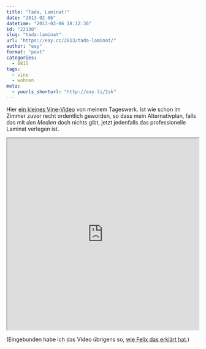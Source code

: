 ```yaml
---
title: "Tada, Laminat!"
date: "2013-02-06"
datetime: "2013-02-06 18:12:36"
id: "22130"
slug: "tada-laminat"
url: "https://eay.cc/2013/tada-laminat/"
author: "eay"
format: "post"
categories:
  - 0815
tags:
  - vine
  - wohnen
meta:
  - yourls_shorturl: "http://eay.li/1sk"
---
```


Hier [ein kleines Vine-Video](http://vine.co/v/bnngIAVw0rZ) von meinem Tageswerk. Ist wie schon im Zimmer zuvor recht ordentlich geworden, so dass mein Alternativplan, falls das mit _den Medien_ doch nichts gibt, jetzt jedenfalls das professionelle Laminat verlegen ist.

<iframe seamless="" src="https://vine.co/v/bnngIAVw0rZ/card" width="500" height="500"></iframe>

(Eingebunden habe ich das Video übrigens so, [wie Felix das erklärt hat](http://wirres.net/article/articleview/6622/1/6/).)
